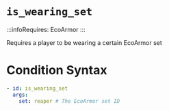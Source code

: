 # `is_wearing_set`
:::infoRequires:
EcoArmor
:::

Requires a player to be wearing a certain EcoArmor set
# Condition Syntax
```yaml
- id: is_wearing_set
  args:
    set: reaper # The EcoArmor set ID
```
